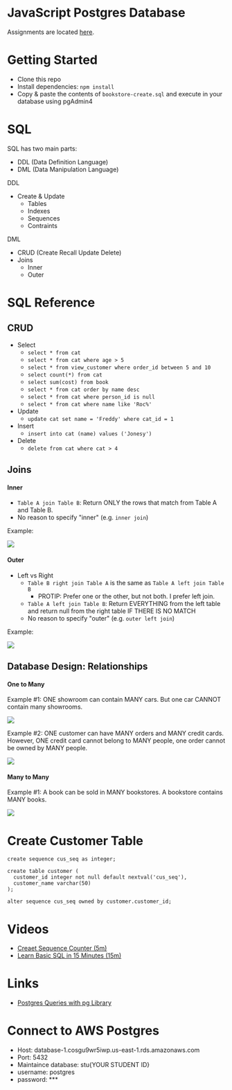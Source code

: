 # JavaScript Postgres Database

Assignments are located [here](./assignments.md).

# Getting Started
- Clone this repo
- Install dependencies: `npm install`
- Copy & paste the contents of `bookstore-create.sql` and execute in your database using pgAdmin4

# SQL
SQL has two main parts:
- DDL (Data Definition Language)
- DML (Data Manipulation Language)

DDL
- Create & Update 
  - Tables
  - Indexes
  - Sequences
  - Contraints

DML
- CRUD (Create Recall Update Delete)
- Joins
    - Inner
    - Outer

# SQL Reference
## CRUD
- Select
  - `select * from cat`
  - `select * from cat where age > 5`
  - `select * from view_customer where order_id between 5 and 10`
  - `select count(*) from cat`
  - `select sum(cost) from book`
  - `select * from cat order by name desc`
  - `select * from cat where person_id is null`
  - `select * from cat where name like 'Roc%'`
- Update
  - `update cat set name = 'Freddy' where cat_id = 1`
- Insert
  - `insert into cat (name) values ('Jonesy')`
- Delete
  - `delete from cat where cat > 4`

## Joins

#### Inner
- `Table A join Table B`: Return ONLY the rows that match from Table A and Table B.
- No reason to specify "inner" (e.g. `inner join`)

Example:

![](./docs/inner-join.png)

#### Outer
- Left vs Right
  - `Table B right join Table A` is the same as `Table A left join Table B`
    - PROTIP: Prefer one or the other, but not both.  I prefer left join.
  - `Table A left join Table B`: Return EVERYTHING from the left table and return null from the right table IF THERE IS NO MATCH
  - No reason to specify "outer" (e.g. `outer left join`)

Example: 

![](./docs/outer-join.png)

## Database Design: Relationships
#### One to Many
Example #1: ONE showroom can contain MANY cars.  But one car CANNOT contain many showrooms.

![](./docs/onetomany-1.png)

Example #2: ONE customer can have MANY orders and MANY credit cards.  However, ONE credit card cannot belong to MANY people, one order cannot be owned by MANY people.

![](./docs/onetomany-2.png)

#### Many to Many
Example #1: A book can be sold in MANY bookstores.  A bookstore contains MANY books.

![](./docs/manytomany.png)

# Create Customer Table
```
create sequence cus_seq as integer;

create table customer (
  customer_id integer not null default nextval('cus_seq'),
  customer_name varchar(50)
);
				
alter sequence cus_seq owned by customer.customer_id;

```

# Videos
- [Creaet Sequence Counter (5m)](https://youtu.be/hpL9C5FWIRk)
- [Learn Basic SQL in 15 Minutes (15m)](https://youtu.be/kbKty5ZVKMY)

# Links
- [Postgres Queries with pg Library](https://onestepcode.com/postgres-nodejs-tutorial/)

# Connect to AWS Postgres
- Host: database-1.cosgu9wr5iwp.us-east-1.rds.amazonaws.com
- Port: 5432
- Maintaince database: stu{YOUR STUDENT ID}
- username: postgres
- password: ***

